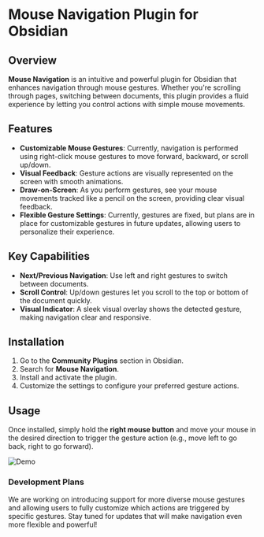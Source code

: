 # Mouse Navigation Plugin for Obsidian

## Overview

**Mouse Navigation** is an intuitive and powerful plugin for Obsidian that enhances navigation through mouse gestures. Whether you're scrolling through pages, switching between documents, this plugin provides a fluid experience by letting you control actions with simple mouse movements.

## Features

- **Customizable Mouse Gestures**: Currently, navigation is performed using right-click mouse gestures to move forward, backward, or scroll up/down. 
- **Visual Feedback**: Gesture actions are visually represented on the screen with smooth animations.
- **Draw-on-Screen**: As you perform gestures, see your mouse movements tracked like a pencil on the screen, providing clear visual feedback.
- **Flexible Gesture Settings**: Currently, gestures are fixed, but plans are in place for customizable gestures in future updates, allowing users to personalize their experience.

## Key Capabilities

- **Next/Previous Navigation**: Use left and right gestures to switch between documents.
- **Scroll Control**: Up/down gestures let you scroll to the top or bottom of the document quickly.
- **Visual Indicator**: A sleek visual overlay shows the detected gesture, making navigation clear and responsive.

## Installation

1. Go to the **Community Plugins** section in Obsidian.
2. Search for **Mouse Navigation**.
3. Install and activate the plugin.
4. Customize the settings to configure your preferred gesture actions.

## Usage

Once installed, simply hold the **right mouse button** and move your mouse in the desired direction to trigger the gesture action (e.g., move left to go back, right to go forward). 

![Demo](MouseNavTest.gif)

### Development Plans

We are working on introducing support for more diverse mouse gestures and allowing users to fully customize which actions are triggered by specific gestures. Stay tuned for updates that will make navigation even more flexible and powerful!
